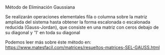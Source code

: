 Método de Eliminación Gaussiana

Se realizarán operaciones elementales fila o columna sobre la matriz ampliada del sistema hasta obtener la forma escalonada o escalonada reducida (Gauss-Jordan), que consiste en una matriz con ceros debajo de su diagonal y '1' en toda su diagonal

Podemos leer más sobre éste método en: https://www.matesfacil.com/matrices/resueltos-matrices-SEL-GAUSS.html
